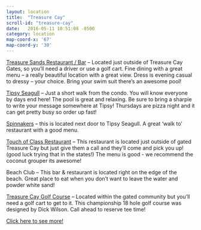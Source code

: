 ```yaml
---
layout: location
title:  "Treasure Cay"
scroll-id: "treasure-cay"
date:   2016-05-11 10:51:08 -0500
category: location
map-coord-x: '67'
map-coord-y: '30'
---
```

[Treasure Sands Restaurant / Bar][treasure-sands] – Located just outside of Treasure Cay Gates, so you’ll need a driver or use a golf cart. Fine dining with a great menu – a really beautiful location with a great view. Dress is evening casual to dressy – your choice. Bring your swim suit there’s an awesome pool!

[Tipsy Seagull][tipsy-seagull] – Just a short walk from the condo. You will know everyone by days end here! The pool is great and relaxing. Be sure to bring a sharpie to write your message somewhere at Tipsy! Thursdays are pizza night and it can get pretty busy so order up fast!

[Spinnakers][spinnmakers] – this is located next door to Tipsy Seagull. A great ‘walk to’ restaurant with a good menu.

[Touch of Class Restaurant][touch-of-class] – This restaurant is located just outside of gated Treasure Cay but just give them a call and they’ll come and pick you up! (good luck trying that in the states!) The menu is good - we recommend the coconut grouper its awesome!

Beach Club – This bar & restaurant is located right on the edge of the beach. Great place to eat when you don’t want to leave the water and powder white sand!

[Treasure Cay Golf Course][golf] –  Located within the gated community but you’ll need a golf cart to get to it. This championship 18 hole golf course was designed by Dick Wilson. Call ahead to reserve tee time!

[Click here to see more!][treasure-cay]


[treasure-sands]: http://www.treasuresandsclub.com/
[tipsy-seagull]: http://www.thetipsyseagull.com/
[spinnmakers]: http://treasurecay.com/resort/dining/the-tipsy-seagull-pool-bar/
[touch-of-class]: http://www.bahamas.com/vendor/touch-class-restaurant-bar#zoom=14&lat=26.69685&lon=-77.31718&layers=00B0T

[golf]: http://treasurecay.com/golf/
[treasure-cay]: http://www.abacoescape.com/TreasureCay.html
